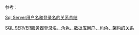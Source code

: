 参考：

[Sql Server用户名和登录名的关系总结](https://www.cnblogs.com/ibrahim/archive/2010/06/21/sqlserver_loginname_username.html)

[SQL SERVER服务器登录名、角色、数据库用户、角色、架构的关系](https://www.cnblogs.com/bandaobudaoweng/p/9958126.html)

